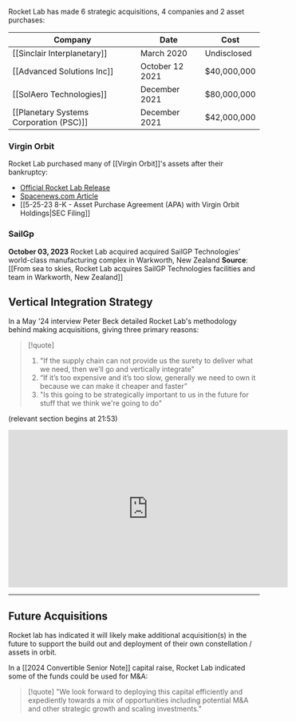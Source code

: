 Rocket Lab has made 6 strategic acquisitions, 4 companies and 2 asset purchases:

| **Company**                             | Date            | Cost        |
| --------------------------------------- | --------------- | ----------- |
| [[Sinclair Interplanetary]]             | March 2020      | Undisclosed |
| [[Advanced Solutions Inc]]              | October 12 2021 | $40,000,000 |
| [[SolAero Technologies]]                | December 2021   | $80,000,000 |
| [[Planetary Systems Corporation (PSC)]] | December 2021   | $42,000,000 |

### Virgin Orbit

Rocket Lab purchased many of [[Virgin Orbit]]'s assets after their bankruptcy:

- [Official Rocket Lab Release](rocketlabusa.com/updates/rocket-lab-bolsters-neutron-rocket-program-with-purchase-of-virgin-orbit-long-beach-california-assets/)
- [Spacenews.com Article](https://spacenews.com/rocket-lab-opens-engine-facility-in-former-virgin-orbit-headquarters/)
- [[5-25-23 8-K - Asset Purchase Agreement (APA) with Virgin Orbit Holdings|SEC Filing]]

### SailGp

**October 03, 2023** Rocket Lab acquired acquired SailGP Technologies’ world-class manufacturing complex in Warkworth, New Zealand
**Source**: [[From sea to skies, Rocket Lab acquires SailGP Technologies facilities and team in Warkworth, New Zealand]]

## Vertical Integration Strategy

In a May '24 interview Peter Beck detailed Rocket Lab's methodology behind making acquisitions, giving three primary reasons: 

>[!quote]
>1.  "If the supply chain can not provide us the surety to deliver what we need, then we’ll go and vertically integrate"
>2. “If it’s too expensive and it’s too slow, generally we need to own it because we can make it cheaper and faster”
>3. "Is this going to be strategically important to us in the future for stuff that we think we're going to do"

(relevant section begins at 21:53)
<iframe width="560" height="315" src="https://www.youtube.com/embed/T__1ubfs_iE?si=nWTVkV79XGGG3lz-&amp;start=1313" title="YouTube video player" frameborder="0" allow="accelerometer; autoplay; clipboard-write; encrypted-media; gyroscope; picture-in-picture; web-share" referrerpolicy="strict-origin-when-cross-origin" allowfullscreen></iframe>

---- 
## Future Acquisitions

Rocket lab has indicated it will likely make additional acquisition(s) in the future to support the build out and deployment of their own constellation / assets in orbit.  

In a [[2024 Convertible Senior Note]] capital raise, Rocket Lab indicated some of the funds could be used for M&A: 

>[!quote]
> "We look forward to deploying this capital efficiently and expediently towards a mix of opportunities including potential M&A and other strategic growth and scaling investments."
